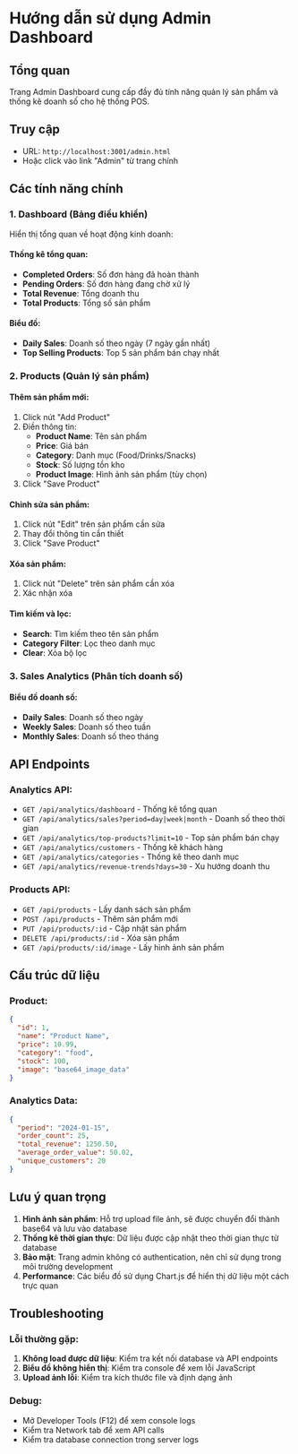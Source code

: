 # Hướng dẫn sử dụng Admin Dashboard

## Tổng quan
Trang Admin Dashboard cung cấp đầy đủ tính năng quản lý sản phẩm và thống kê doanh số cho hệ thống POS.

## Truy cập
- URL: `http://localhost:3001/admin.html`
- Hoặc click vào link "Admin" từ trang chính

## Các tính năng chính

### 1. Dashboard (Bảng điều khiển)
Hiển thị tổng quan về hoạt động kinh doanh:

#### Thống kê tổng quan:
- **Completed Orders**: Số đơn hàng đã hoàn thành
- **Pending Orders**: Số đơn hàng đang chờ xử lý
- **Total Revenue**: Tổng doanh thu
- **Total Products**: Tổng số sản phẩm

#### Biểu đồ:
- **Daily Sales**: Doanh số theo ngày (7 ngày gần nhất)
- **Top Selling Products**: Top 5 sản phẩm bán chạy nhất

### 2. Products (Quản lý sản phẩm)

#### Thêm sản phẩm mới:
1. Click nút "Add Product"
2. Điền thông tin:
   - **Product Name**: Tên sản phẩm
   - **Price**: Giá bán
   - **Category**: Danh mục (Food/Drinks/Snacks)
   - **Stock**: Số lượng tồn kho
   - **Product Image**: Hình ảnh sản phẩm (tùy chọn)
3. Click "Save Product"

#### Chỉnh sửa sản phẩm:
1. Click nút "Edit" trên sản phẩm cần sửa
2. Thay đổi thông tin cần thiết
3. Click "Save Product"

#### Xóa sản phẩm:
1. Click nút "Delete" trên sản phẩm cần xóa
2. Xác nhận xóa

#### Tìm kiếm và lọc:
- **Search**: Tìm kiếm theo tên sản phẩm
- **Category Filter**: Lọc theo danh mục
- **Clear**: Xóa bộ lọc

### 3. Sales Analytics (Phân tích doanh số)

#### Biểu đồ doanh số:
- **Daily Sales**: Doanh số theo ngày
- **Weekly Sales**: Doanh số theo tuần
- **Monthly Sales**: Doanh số theo tháng

## API Endpoints

### Analytics API:
- `GET /api/analytics/dashboard` - Thống kê tổng quan
- `GET /api/analytics/sales?period=day|week|month` - Doanh số theo thời gian
- `GET /api/analytics/top-products?limit=10` - Top sản phẩm bán chạy
- `GET /api/analytics/customers` - Thống kê khách hàng
- `GET /api/analytics/categories` - Thống kê theo danh mục
- `GET /api/analytics/revenue-trends?days=30` - Xu hướng doanh thu

### Products API:
- `GET /api/products` - Lấy danh sách sản phẩm
- `POST /api/products` - Thêm sản phẩm mới
- `PUT /api/products/:id` - Cập nhật sản phẩm
- `DELETE /api/products/:id` - Xóa sản phẩm
- `GET /api/products/:id/image` - Lấy hình ảnh sản phẩm

## Cấu trúc dữ liệu

### Product:
```json
{
  "id": 1,
  "name": "Product Name",
  "price": 10.99,
  "category": "food",
  "stock": 100,
  "image": "base64_image_data"
}
```

### Analytics Data:
```json
{
  "period": "2024-01-15",
  "order_count": 25,
  "total_revenue": 1250.50,
  "average_order_value": 50.02,
  "unique_customers": 20
}
```

## Lưu ý quan trọng

1. **Hình ảnh sản phẩm**: Hỗ trợ upload file ảnh, sẽ được chuyển đổi thành base64 và lưu vào database
2. **Thống kê thời gian thực**: Dữ liệu được cập nhật theo thời gian thực từ database
3. **Bảo mật**: Trang admin không có authentication, nên chỉ sử dụng trong môi trường development
4. **Performance**: Các biểu đồ sử dụng Chart.js để hiển thị dữ liệu một cách trực quan

## Troubleshooting

### Lỗi thường gặp:
1. **Không load được dữ liệu**: Kiểm tra kết nối database và API endpoints
2. **Biểu đồ không hiển thị**: Kiểm tra console để xem lỗi JavaScript
3. **Upload ảnh lỗi**: Kiểm tra kích thước file và định dạng ảnh

### Debug:
- Mở Developer Tools (F12) để xem console logs
- Kiểm tra Network tab để xem API calls
- Kiểm tra database connection trong server logs 